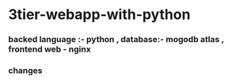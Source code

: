 # 3tier-webapp-with-python
### backed language :- python , database:- mogodb atlas , frontend web - nginx  
### changes 


